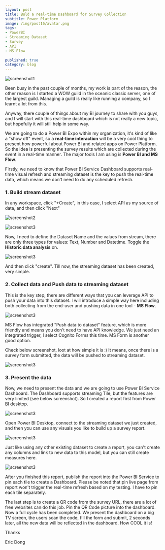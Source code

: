 ```yaml
---  
layout: post  
title: Buld a real-time Dashboard for Survey Collection  
subtitle: Power Platform 
image: /img/post16/avatar.png  
tags:  
- PowerBI  
- Streaming Dataset
- Survey
- API
- MS Flow
  
published: true  
category: blog  
---  
```

  
![screenshot1](/img/post16/dash.png)  

Been busy in the past couple of months, my work is part of the reason, the other reason is I started a WOW guild in the oceanic classic server, one of the largest guild. Managing a guild is really like running a company, so I learnt a lot from this.

Anyway, there couple of things about my BI journey to share with you guys, and I will start with this real-time dashboard which is not really a new topic, but hopefully it will still help in some way.

We are going to do a Power BI Expo within my organization, it's kind of like a "show off" event, so a **real-time interaction** will be a very cool thing to present how powerful about Power BI and related apps on Power Platform. So the idea is presenting the survey results which are collected during the event in a real-time manner. The major tools I am using is **Power BI and MS Flow**.

Firstly, we need to know that Power BI Service Dashboard supports real-time visual refresh and streaming dataset is the key to push the real-time data, which means we don't need to do any scheduled refresh.

### 1. Build stream dataset

In any workspace, click "+Create", in this case, I select API as my source of data, and then click "Next"

![screenshot2](/img/post16/dataset0.png)  

![screenshot3](/img/post16/api.png)  

Now, I need to define the Dataset Name and the values from stream, there are only three types for values: Text, Number and Datetime. Toggle the **Historic data analysis** on.

![screenshot3](/img/post16/dataset1.png) 

And then click "create". Till now, the streaming dataset has been created, very simple.

### 2. Collect data and Push data to streaming dataset

This is the key step, there are different ways that you can leverage API to push your data into this dataset. I will introduce a simple way here including both collecting from the end-user and pushing data in one tool - **MS Flow**.

![screenshot3](/img/post16/api2.png) 

MS Flow has integrated "Push data to dataset" feature, which is more friendly and means you don't need to have API knowledge. We just need an integrated trigger, I select Cognito Forms this time. MS Form is another good option.

Check below screenshot, loot at how simple it is :) It means, once there is a survey form submitted, the data will be pushed to streaming dataset.

![screenshot3](/img/post16/msflow.png) 

### 3. Present the data

Now, we need to present the data and we are going to use Power BI Service Dashboard. The Dashboard supports streaming Tile, but the features are very limited (see below screenshot). So I created a report first from Power BI desktop.
 
![screenshot3](/img/post16/streamtile.png) 

Open Power BI Desktop, connect to the streaming dataset we just created, and then you can use any visuals you like to build up a survey report.

![screenshot3](/img/post16/connection.png)

Just like using any other existing dataset to create a report, you can't create any columns and link to new data to this model, but you can still create measures here.

![screenshot3](/img/post16/report.png)

After you finished this report, publish the report into the Power BI Service to pin each tile to create a Dashboard. Please be noted that pin live page from report won't trigger the real-time refresh based on my testing. I have to pin each tile separately. 

The last step is to create a QR code from the survey URL, there are a lot of free websites can do this job. Pin the QR Code picture into the dashboard. Now a full cycle has been completed. We present the dashboard on a big TV screen, the users scan the code, fill the form and submit, 2 seconds later, all the new data will be reflected in the dashboard. How COOL it is!



Thanks  
  
Eric Dong  